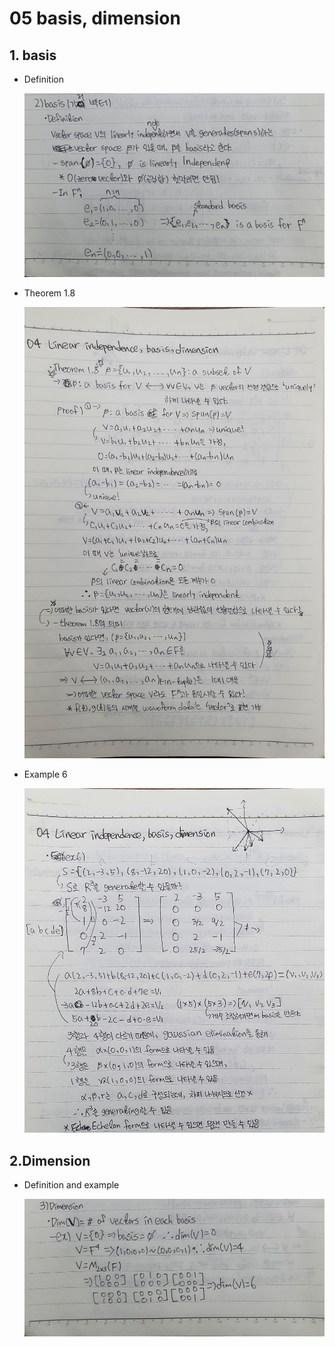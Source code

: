 # 05 basis, dimension

## 1. basis

- Definition
    
    ![20220125_140511.jpg](05%20basis,%20dimension%20ccf85b29b33a4d1bb883c2fcb9d25f2e/20220125_140511.jpg)
    

- Theorem 1.8
    
    ![20220125_140538_1.jpg](05%20basis,%20dimension%20ccf85b29b33a4d1bb883c2fcb9d25f2e/20220125_140538_1.jpg)
    

- Example 6
    
    ![20220125_140611_1.jpg](05%20basis,%20dimension%20ccf85b29b33a4d1bb883c2fcb9d25f2e/20220125_140611_1.jpg)
    

## 2.Dimension

- Definition and example
    
    ![20220125_140611_2.jpg](05%20basis,%20dimension%20ccf85b29b33a4d1bb883c2fcb9d25f2e/20220125_140611_2.jpg)